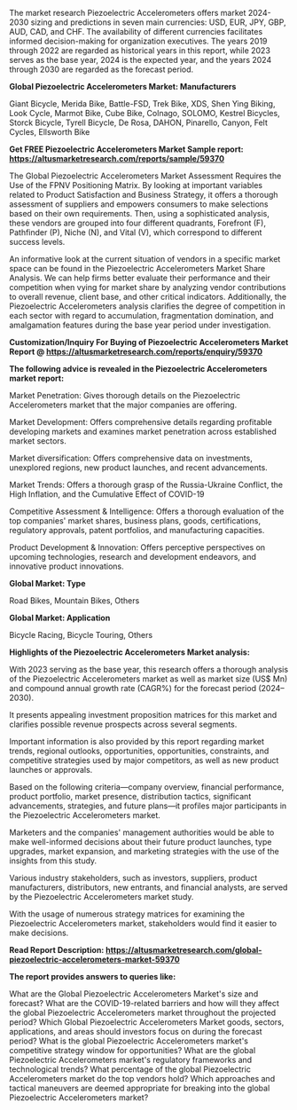 The market research Piezoelectric Accelerometers offers market 2024-2030 sizing and predictions in seven main currencies: USD, EUR, JPY, GBP, AUD, CAD, and CHF. The availability of different currencies facilitates informed decision-making for organization executives. The years 2019 through 2022 are regarded as historical years in this report, while 2023 serves as the base year, 2024 is the expected year, and the years 2024 through 2030 are regarded as the forecast period.

<b>Global Piezoelectric Accelerometers Market: Manufacturers</b>

Giant Bicycle, Merida Bike, Battle-FSD, Trek Bike, XDS, Shen Ying Biking, Look Cycle, Marmot Bike, Cube Bike, Colnago, SOLOMO, Kestrel Bicycles, Storck Bicycle, Tyrell Bicycle, De Rosa, DAHON, Pinarello, Canyon, Felt Cycles, Ellsworth Bike

<b>Get FREE Piezoelectric Accelerometers Market Sample report: <a href="https://altusmarketresearch.com/reports/sample/59370">https://altusmarketresearch.com/reports/sample/59370</a></b>

The Global Piezoelectric Accelerometers Market Assessment Requires the Use of the FPNV Positioning Matrix. By looking at important variables related to Product Satisfaction and Business Strategy, it offers a thorough assessment of suppliers and empowers consumers to make selections based on their own requirements. Then, using a sophisticated analysis, these vendors are grouped into four different quadrants, Forefront (F), Pathfinder (P), Niche (N), and Vital (V), which correspond to different success levels.

An informative look at the current situation of vendors in a specific market space can be found in the Piezoelectric Accelerometers Market Share Analysis. We can help firms better evaluate their performance and their competition when vying for market share by analyzing vendor contributions to overall revenue, client base, and other critical indicators. Additionally, the Piezoelectric Accelerometers analysis clarifies the degree of competition in each sector with regard to accumulation, fragmentation domination, and amalgamation features during the base year period under investigation.

<b>Customization/Inquiry For Buying of Piezoelectric Accelerometers Market Report @ <a href="https://altusmarketresearch.com/reports/enquiry/59370">https://altusmarketresearch.com/reports/enquiry/59370</a></b>

<b>The following advice is revealed in the Piezoelectric Accelerometers market report:</b>

Market Penetration: Gives thorough details on the Piezoelectric Accelerometers market that the major companies are offering.

Market Development: Offers comprehensive details regarding profitable developing markets and examines market penetration across established market sectors.

Market diversification: Offers comprehensive data on investments, unexplored regions, new product launches, and recent advancements.

Market Trends: Offers a thorough grasp of the Russia-Ukraine Conflict, the High Inflation, and the Cumulative Effect of COVID-19

Competitive Assessment &amp; Intelligence: Offers a thorough evaluation of the top companies' market shares, business plans, goods, certifications, regulatory approvals, patent portfolios, and manufacturing capacities.

Product Development &amp; Innovation: Offers perceptive perspectives on upcoming technologies, research and development endeavors, and innovative product innovations.

<b>Global Market: Type</b>

Road Bikes, Mountain Bikes, Others

<b>Global Market: Application</b>

Bicycle Racing, Bicycle Touring, Others

<b>Highlights of the Piezoelectric Accelerometers Market analysis:</b>

With 2023 serving as the base year, this research offers a thorough analysis of the Piezoelectric Accelerometers market as well as market size (US$ Mn) and compound annual growth rate (CAGR%) for the forecast period (2024–2030).

It presents appealing investment proposition matrices for this market and clarifies possible revenue prospects across several segments.

Important information is also provided by this report regarding market trends, regional outlooks, opportunities, opportunities, constraints, and competitive strategies used by major competitors, as well as new product launches or approvals.

Based on the following criteria—company overview, financial performance, product portfolio, market presence, distribution tactics, significant advancements, strategies, and future plans—it profiles major participants in the Piezoelectric Accelerometers market.

Marketers and the companies' management authorities would be able to make well-informed decisions about their future product launches, type upgrades, market expansion, and marketing strategies with the use of the insights from this study.

Various industry stakeholders, such as investors, suppliers, product manufacturers, distributors, new entrants, and financial analysts, are served by the Piezoelectric Accelerometers market study.

With the usage of numerous strategy matrices for examining the Piezoelectric Accelerometers market, stakeholders would find it easier to make decisions.

<b>Read Report Description: <a href="https://altusmarketresearch.com/global-piezoelectric-accelerometers-market-59370">https://altusmarketresearch.com/global-piezoelectric-accelerometers-market-59370</a></b>

<b>The report provides answers to queries like:</b>

What are the Global Piezoelectric Accelerometers Market's size and forecast?
What are the COVID-19-related barriers and how will they affect the global Piezoelectric Accelerometers market throughout the projected period?
Which Global Piezoelectric Accelerometers Market goods, sectors, applications, and areas should investors focus on during the forecast period?
What is the global Piezoelectric Accelerometers market's competitive strategy window for opportunities?
What are the global Piezoelectric Accelerometers market's regulatory frameworks and technological trends?
What percentage of the global Piezoelectric Accelerometers market do the top vendors hold?
Which approaches and tactical maneuvers are deemed appropriate for breaking into the global Piezoelectric Accelerometers market?
